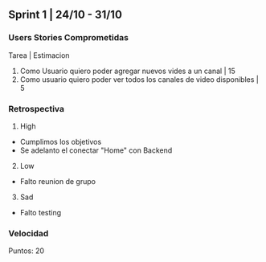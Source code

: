 ## Sprint 1 | 24/10 - 31/10

### Users Stories Comprometidas

Tarea | Estimacion

1. Como Usuario quiero poder agregar nuevos vides a un canal | 15
2. Como usuario quiero poder ver todos los canales de video disponibles | 5


### Retrospectiva

1. High
* Cumplimos los objetivos
* Se adelanto el conectar "Home" con Backend

2. Low
* Falto reunion de grupo

3. Sad
* Falto testing

### Velocidad
Puntos: 20